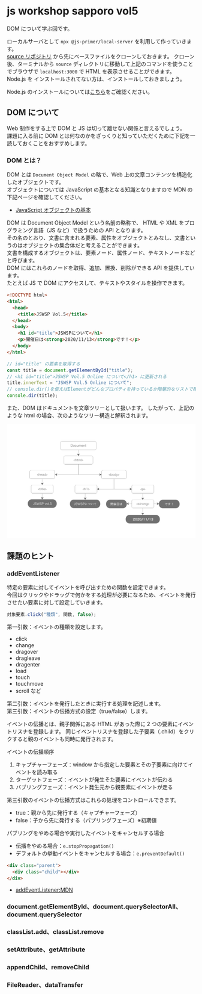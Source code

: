 # js workshop sapporo vol5

DOM について学ぶ回です。

ローカルサーバとして `npx @js-primer/local-server` を利用して作っていきます。  
[source リポジトリ](https://github.com/js-workshop-sapporo/source) から先にベースファイルをクローンしておきます。
クローン後、ターミナルから `source` ディレクトリに移動して上記のコマンドを使うことでブラウザで `localhost:3000` で HTML を表示させることができます。  
Node.js を インストールされてない方は、インストールしておきましょう。

Node.js のインストールについては[こちら](https://github.com/js-workshop-sapporo/document/tree/master/doc/node)をご確認ください。

## DOM について

Web 制作をする上で DOM と JS は切って離せない関係と言えるでしょう。  
課題に入る前に DOM とは何なのかをざっくりと知っていただくために下記を一読しておくことをおすすめします。

### DOM とは？

DOM とは `Document Object Model` の略で、Web 上の文章コンテンツを構造化したオブジェクトです。  
オブジェクトについては JavaScript の基本となる知識となりますので MDN の下記ページを確認してください。

- [JavaScript オブジェクトの基本](https://developer.mozilla.org/ja/docs/Learn/JavaScript/Objects/Basics)

DOM は Document Object Model という名前の略称で、 HTML や XML をプログラミング言語（JS など）で扱うための API となります。  
その名のとおり、文書に含まれる要素、属性をオブジェクトとみなし、文書というのはオブジェクトの集合体だと考えることができます。  
文書を構成するオブジェクトは、要素ノード、属性ノード、テキストノードなどと呼びます。  
DOM にはこれらのノードを取得、追加、置換、削除ができる API を提供しています。  
たとえば JS で DOM にアクセスして、テキストやスタイルを操作できます。

```html
<!DOCTYPE html>
<html>
  <head>
    <title>JSWSP Vol.5</title>
  </head>
  <body>
    <h1 id="title">JSWSPについて</h1>
    <p>開催日は<strong>2020/11/13</strong>です！</p>
  </body>
</html>
```

```javascript
// id="title" の要素を取得する
const title = document.getElementById("title");
// <h1 id="title">JSWSP Vol.5 Online について</h1> に更新される
title.innerText = "JSWSP Vol.5 Online について";
// console.dir()を使えばElementがどんなプロパティを持っているか階層的なリストで確認できます
console.dir(title);
```

また、DOM はドキュメントを文章ツリーとして扱います。
したがって、上記のような html の場合、次のようなツリー構造と解釈されます。

![ドキュメントツリー](./document_tree.png)

## 課題のヒント

### addEventListener

特定の要素に対してイベントを呼び出すための関数を設定できます。  
今回はクリックやドラッグで何かをする処理が必要になるため、イベントを発行させたい要素に対して設定していきます。

```js
対象要素.click("種類", 関数, false);
```

第一引数：イベントの種類を設定します。

- click
- change
- dragover
- dragleave
- dragenter
- load
- touch
- touchmove
- scroll など

第二引数：イベントを発行したときに実行する処理を記述します。  
第三引数：イベントの伝播方式の設定（true/false）します。

イベントの伝播とは、親子関係にある HTML があった際に 2 つの要素にイベントリスナを登録します。
同じイベントリスナを登録した子要素（.child）をクリクすると親のイベントも同時に発行されます。

イベントの伝播順序

1. キャプチャーフェーズ：window から指定した要素とその子要素に向けてイベントを読み取る
2. ターゲットフェーズ：イベントが発生そた要素にイベントが伝わる
3. バブリングフェーズ：イベント発生元から親要素にイベントが走る

第三引数のイベントの伝播方式はこれらの処理をコントロールできます。

- true：親から先に発行する（キャプチャーフェーズ）
- false：子から先に発行する（パプリングフェーズ）※初期値

パブリングをやめる場合や実行したイベントをキャンセルする場合

- 伝播をやめる場合：`e.stopPropagation()`
- デフォルトの挙動イベントをキャンセルする場合：`e.preventDefault()`

```html
<div class="parent">
  <div class="child"></div>
</div>
```

- [addEventListener:MDN](https://developer.mozilla.org/ja/docs/Web/API/EventTarget/addEventListener)

### document.getElementById、document.querySelectorAll、document.querySelector

### classList.add、classList.remove

### setAttribute、getAttribute

### appendChild、removeChild

### FileReader、dataTransfer
